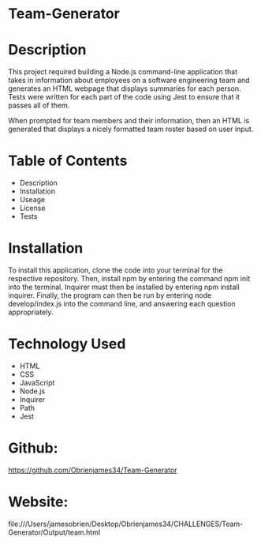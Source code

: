 # Team-Generator

# Description

This project required building a Node.js command-line application that takes in information about employees on a software engineering team and generates an HTML webpage that displays summaries for each person. Tests were written for each part of the code using Jest to ensure that it passes all of them.

When prompted for team members and their information, then an HTML is generated that displays a nicely formatted team roster based on user input.

# Table of Contents

- Description
- Installation
- Useage
- License
- Tests

# Installation

To install this application, clone the code into your terminal for the respective repository. Then, install npm by entering the command npm init into the terminal. Inquirer must then be installed by entering npm install inquirer. Finally, the program can then be run by entering node develop/index.js into the command line, and answering each question appropriately.

# Technology Used

- HTML
- CSS
- JavaScript
- Node.js
- Inquirer
- Path
- Jest

# Github:

https://github.com/Obrienjames34/Team-Generator

# Website:

file:///Users/jamesobrien/Desktop/Obrienjames34/CHALLENGES/Team-Generator/Output/team.html

